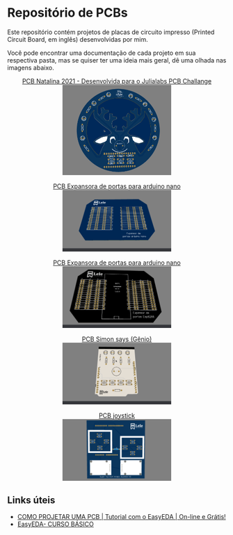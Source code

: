 # Repositório de PCBs
Este repositório contém projetos de placas de circuito impresso (Printed Circuit Board, em inglês) desenvolvidas por mim.

Você pode encontrar uma documentação de cada projeto em sua respectiva pasta, mas se quiser ter uma ideia mais geral, dê uma olhada nas imagens abaixo. 

<p align="center">
<a href = "./PCB-natalina-2021">
PCB Natalina 2021 - Desenvolvida para o Julialabs PCB Challange<br/>
<img src = "./PCB-natalina-2021/Imagens/3dEasyEda.gif" alt = "Gif da placa em visualização 3d" width = "250">
</a>


<p align="center">
<a href = "./Expansora_portas_arduino_nano">
PCB Expansora de portas para arduino nano<br/>
<img src = "./Expansora_portas_arduino_nano/imagens/expansorNanoGif.gif" alt = "Gif da placa em visualização 3d" width = "250">
</a>
</p>

<p align="center">
<a href = "./Expansora_portas_esp8266">
PCB Expansora de portas para arduino nano<br/>
<img src = "./Expansora_portas_esp8266/imagens/expansorEspGif.gif" alt = "Gif da placa em visualização 3d" width = "250">
</a>
</p>

<p align="center">
<a href = "./Simon-says">
PCB Simon says (Gênio)<br/>
<img src = "./Simon-says/imagens/simonSaysGif.gif" alt = "Gif da placa em visualização 3d" width = "250">
</a>
</p>

<p align="center">
<a href = "./super-tux-kart-joystick">
PCB joystick<br/>
<img src = "./super-tux-kart-joystick/imagens/joystickGif.gif" alt = "Gif da placa em visualização 3d" width = "250">
</a>
</p>

## Links úteis
* [COMO PROJETAR UMA PCB | Tutorial com o EasyEDA | On-line e Grátis!
](https://www.youtube.com/watch?v=NPu2Eug7i08)
* [EasyEDA- CURSO BÁSICO
](https://www.youtube.com/watch?v=AR67V7zka60)

